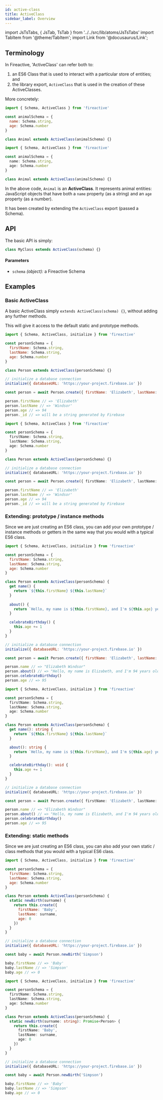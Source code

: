 ```yaml
---
id: active-class
title: ActiveClass
sidebar_label: Overview
---
```


import JsTsTabs, { JsTab, TsTab } from '../../src/lib/atoms/JsTsTabs'
import TabItem from '@theme/TabItem';
import Link from '@docusaurus/Link';

## Terminology

In Fireactive, 'ActiveClass' can refer both to:

1. an ES6 Class that is used to interact with a particular store of entities; and
2. the library export, `ActiveClass` that is used in the creation of these ActiveClasses.



More concretely:

<JsTsTabs>
<TabItem value='js'>

```js
import { Schema, ActiveClass } from 'fireactive'

const animalSchema = {
  name: Schema.string,
  age: Schema.number
}

class Animal extends ActiveClass(animalSchema) {}
```

</TabItem>
<TabItem value='ts'>

```ts
import { Schema, ActiveClass } from 'fireactive'

const animalSchema = {
  name: Schema.string,
  age: Schema.number
}

class Animal extends ActiveClass(animalSchema) {}
```

</TabItem>
</JsTsTabs>

In the above code, `Animal` is an **ActiveClass**. It represents animal entities: JavaScript objects that have both a `name` property (as a string) and an `age` property (as a number).

It has been created by extending the `ActiveClass` export (passed a <Link to='/docs/api/schema'>Schema</Link>).

## API

The basic API is simply:
```js
class MyClass extends ActiveClass(schema) {}
```

#### Parameters
- `schema` *(object):* a <Link to='/docs/api/schema'>Fireactive Schema</Link>


## Examples
### Basic ActiveClass
A basic ActiveClass simply `extends ActiveClass(schema) {}`, without adding any further methods.

This will give it access to the default <Link to='docs/api/active-class/methods/static'>static</Link> and <Link to='docs/api/active-class/methods/prototype'>prototype</Link> methods.

<JsTsTabs>
<TabItem value='js'>

```js
import { Schema, ActiveClass, initialize } from 'fireactive'

const personSchema = {
  firstName: Schema.string,
  lastName: Schema.string,
  age: Schema.number
}

class Person extends ActiveClass(personSchema) {}

// initialize a database connection 
initialize({ databaseURL: 'https://your-project.firebase.io' })

const person = await Person.create({ firstName: 'Elizabeth', lastName: 'Windsor', age: 94 })

person.firstName // => 'Elizabeth'
person.lastName // => 'Windsor'
person.age // => 94
person._id // => will be a string generated by Firebase
```

</TabItem>
<TabItem value='ts'>

```ts
import { Schema, ActiveClass } from 'fireactive'

const personSchema = {
  firstName: Schema.string,
  lastName: Schema.string,
  age: Schema.number
}

class Person extends ActiveClass(personSchema) {}

// initialize a database connection 
initialize({ databaseURL: 'https://your-project.firebase.io' })

const person = await Person.create({ firstName: 'Elizabeth', lastName: 'Windsor', age: 94 })

person.firstName // => 'Elizabeth'
person.lastName // => 'Windsor'
person.age // => 94
person._id // => will be a string generated by Firebase
```

</TabItem>
</JsTsTabs>

### Extending: prototype / instance methods
Since we are just creating an ES6 class, you can add your own prototype / instance methods or getters in the same way that you would with a typical ES6 class.

<JsTsTabs>
<TabItem value='js'>

```js
import { Schema, ActiveClass, initialize } from 'fireactive'

const personSchema = {
  firstName: Schema.string,
  lastName: Schema.string,
  age: Schema.number
}

class Person extends ActiveClass(personSchema) {
  get name() {
    return `${this.firstName} ${this.lastName}`
  }
  
  about() {
    return `Hello, my name is ${this.firstName}, and I'm ${this.age} years old!`
  }

  celebrateBirthday() {
    this.age += 1
  }
}

// initialize a database connection 
initialize({ databaseURL: 'https://your-project.firebase.io' })

const person = await Person.create({ firstName: 'Elizabeth', lastName: 'Windsor', age: 94 })

person.name // => "Elizabeth Windsor"
person.about() // => "Hello, my name is Elizabeth, and I'm 94 years old!"
person.celebrateBirthday()
person.age // => 95
```

</TabItem>
<TabItem value='ts'>

```ts
import { Schema, ActiveClass, initialize } from 'fireactive'

const personSchema = {
  firstName: Schema.string,
  lastName: Schema.string,
  age: Schema.number
}

class Person extends ActiveClass(personSchema) {
  get name(): string {
    return `${this.firstName} ${this.lastName}`
  }

  about(): string {
    return `Hello, my name is ${this.firstName}, and I'm ${this.age} years old!`
  }

  celebrateBirthday(): void {
    this.age += 1
  }
}

// initialize a database connection 
initialize({ databaseURL: 'https://your-project.firebase.io' })

const person = await Person.create({ firstName: 'Elizabeth', lastName: 'Windsor', age: 94 })

person.name // => "Elizabeth Windsor"
person.about() // => "Hello, my name is Elizabeth, and I'm 94 years old!"
person.celebrateBirthday()
person.age // => 95
```

</TabItem>
</JsTsTabs>

### Extending: static methods
Since we are just creating an ES6 class, you can also add your own static / class methods that you would with a typical ES6 class.

<JsTsTabs>
<TabItem value='js'>

```js
import { Schema, ActiveClass, initialize } from 'fireactive'

const personSchema = {
  firstName: Schema.string,
  lastName: Schema.string,
  age: Schema.number
}

class Person extends ActiveClass(personSchema) {
  static newBirth(surname) {
    return this.create({
      firstName: 'Baby',
      lastName: surname,
      age: 0
    })
  }
}

// initialize a database connection 
initialize({ databaseURL: 'https://your-project.firebase.io' })

const baby = await Person.newBirth('Simpson')

baby.firstName // => 'Baby'
baby.lastName // => 'Simpson'
baby.age // => 0
```

</TabItem>
<TabItem value='ts'>

```ts
import { Schema, ActiveClass, initialize } from 'fireactive'

const personSchema = {
  firstName: Schema.string,
  lastName: Schema.string,
  age: Schema.number
}

class Person extends ActiveClass(personSchema) {
  static newBirth(surname: string): Promise<Person> {
    return this.create({
      firstName: 'Baby',
      lastName: surname,
      age: 0
    })
  }
}

// initialize a database connection 
initialize({ databaseURL: 'https://your-project.firebase.io' })

const baby = await Person.newBirth('Simpson')

baby.firstName // => 'Baby'
baby.lastName // => 'Simpson'
baby.age // => 0
```

</TabItem>
</JsTsTabs>

